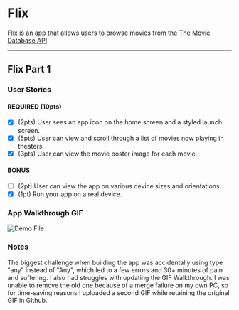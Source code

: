 # Flix

Flix is an app that allows users to browse movies from the [The Movie Database API](http://docs.themoviedb.apiary.io/#).

---

## Flix Part 1

### User Stories
#### REQUIRED (10pts)
- [x] (2pts) User sees an app icon on the home screen and a styled launch screen.
- [x] (5pts) User can view and scroll through a list of movies now playing in theaters.
- [x] (3pts) User can view the movie poster image for each movie.

#### BONUS
- [ ] (2pt) User can view the app on various device sizes and orientations.
- [x] (1pt) Run your app on a real device.

### App Walkthrough GIF 
![Demo File](https://github.com/sosjeffy/flixster/blob/main/walkthrough2.gif)





### Notes
The biggest challenge when building the app was accidentally using type "any" instead of "Any", which led to a few errors and 30+ minutes of pain and suffering. I also had struggles with updating the GIF Walkthrough. I was unable to remove the old one because of a merge failure on my own PC, so for time-saving reasons I uploaded a second GIF while retaining the original GIF in Github. 

